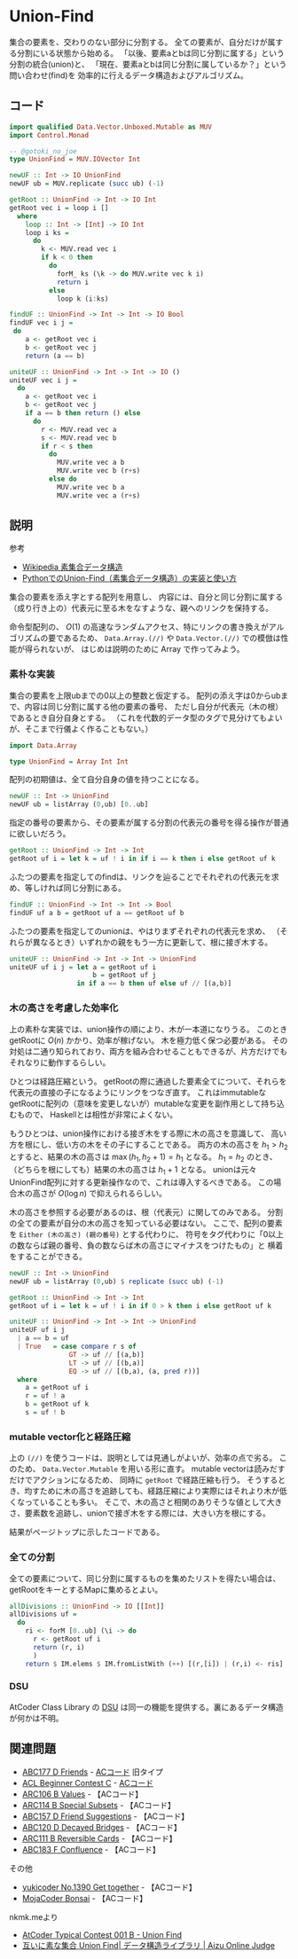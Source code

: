 ---
---
# Union-Find

集合の要素を、交わりのない部分に分割する。
全ての要素が、自分だけが属する分割にいる状態から始める。
「以後、要素aとbは同じ分割に属する」という分割の統合(union)と、
「現在、要素aとbは同じ分割に属しているか？」という問い合わせ(find)を
効率的に行えるデータ構造およびアルゴリズム。

## コード

```haskell
import qualified Data.Vector.Unboxed.Mutable as MUV
import Control.Monad

-- @gotoki_no_joe
type UnionFind = MUV.IOVector Int

newUF :: Int -> IO UnionFind
newUF ub = MUV.replicate (succ ub) (-1)

getRoot :: UnionFind -> Int -> IO Int
getRoot vec i = loop i []
  where
    loop :: Int -> [Int] -> IO Int
    loop i ks =
      do
        k <- MUV.read vec i
        if k < 0 then
          do
            forM_ ks (\k -> do MUV.write vec k i)
            return i
          else
            loop k (i:ks)

findUF :: UnionFind -> Int -> Int -> IO Bool
findUF vec i j =
 do
    a <- getRoot vec i
    b <- getRoot vec j
    return (a == b)

uniteUF :: UnionFind -> Int -> Int -> IO ()
uniteUF vec i j =
  do
    a <- getRoot vec i
    b <- getRoot vec j
    if a == b then return () else
      do
        r <- MUV.read vec a
        s <- MUV.read vec b
        if r < s then
          do
            MUV.write vec a b
            MUV.write vec b (r+s)
          else do
            MUV.write vec b a
            MUV.write vec a (r+s)
```

## 説明

参考
- [Wikipedia 素集合データ構造](https://ja.wikipedia.org/wiki/%E7%B4%A0%E9%9B%86%E5%90%88%E3%83%87%E3%83%BC%E3%82%BF%E6%A7%8B%E9%80%A0)
- [PythonでのUnion-Find（素集合データ構造）の実装と使い方](https://note.nkmk.me/python-union-find/)

集合の要素を添え字とする配列を用意し、
内容には、自分と同じ分割に属する（成り行き上の）代表元に至る木をなすような、親へのリンクを保持する。

命令型配列の、 $O(1)$ の高速なランダムアクセス、特にリンクの書き換えがアルゴリズムの要であるため、
`Data.Array.(//)` や `Data.Vector.(//)` での模倣は性能が得られないが、
はじめは説明のために Array で作ってみよう。

### 素朴な実装

集合の要素を上限ubまでの0以上の整数と仮定する。
配列の添え字は0からubまで、内容は同じ分割に属する他の要素の番号、
ただし自分が代表元（木の根）であるとき自分自身とする。
（これを代数的データ型のタグで見分けてもよいが、そこまで行儀よく作ることもない。）

```haskell
import Data.Array

type UnionFind = Array Int Int
```

配列の初期値は、全て自分自身の値を持つことになる。

```haskell
newUF :: Int -> UnionFind
newUF ub = listArray (0,ub) [0..ub]
```

指定の番号の要素から、その要素が属する分割の代表元の番号を得る操作が普通に欲しいだろう。

```haskell
getRoot :: UnionFind -> Int -> Int
getRoot uf i = let k = uf ! i in if i == k then i else getRoot uf k
```

ふたつの要素を指定してのfindは、リンクを辿ることでそれぞれの代表元を求め、等しければ同じ分割にある。

```haskell
findUF :: UnionFind -> Int -> Int -> Bool
findUF uf a b = getRoot uf a == getRoot uf b
```

ふたつの要素を指定してのunionは、やはりまずそれぞれの代表元を求め、
（それらが異なるとき）いずれかの親をもう一方に更新して、根に接ぎ木する。

```haskell
uniteUF :: UnionFind -> Int -> Int -> UnionFind
uniteUF uf i j = let a = getRoot uf i
                     b = getRoot uf j
                 in if a == b then uf else uf // [(a,b)]
```

### 木の高さを考慮した効率化

上の素朴な実装では、union操作の順により、木が一本道になりうる。
このときgetRootに $O(n)$ かかり、効率が稼げない。
木を極力低く保つ必要がある。
その対処は二通り知られており、両方を組み合わせることもできるが、片方だけでもそれなりに動作するらしい。

ひとつは経路圧縮という。
getRootの際に通過した要素全てについて、それらを代表元の直接の子になるようにリンクをつなぎ直す。
これはimmutableなgetRootに配列の（意味を変更しないが）mutableな変更を副作用として持ち込むもので、
Haskellとは相性が非常によくない。

もうひとつは、union操作における接ぎ木をする際に木の高さを意識して、
高い方を根にし、低い方の木をその子にすることである。
両方の木の高さを $h_1 > h_2$ とすると、結果の木の高さは $\max(h_1, h_2+1) = h_1$ となる。
$h_1 = h_2$ のとき、（どちらを根にしても）結果の木の高さは $h_1+1$ となる。
unionは元々UnionFind配列に対する更新操作なので、これは導入するべきである。
この場合木の高さが $O(\log n)$ で抑えられるらしい。

木の高さを参照する必要があるのは、根（代表元）に関してのみである。
分割の全ての要素が自分の木の高さを知っている必要はない。
ここで、配列の要素を `Either (木の高さ) (親の番号)` とする代わりに、
符号をタグ代わりに「0以上の数ならば親の番号、負の数ならば木の高さにマイナスをつけたもの」と
横着をすることができる。

```haskell
newUF :: Int -> UnionFind
newUF ub = listArray (0,ub) $ replicate (succ ub) (-1)

getRoot :: UnionFind -> Int -> Int
getRoot uf i = let k = uf ! i in if 0 > k then i else getRoot uf k

uniteUF :: UnionFind -> Int -> Int -> UnionFind
uniteUF uf i j
  | a == b = uf
  | True   = case compare r s of
               GT -> uf // [(a,b)]
               LT -> uf // [(b,a)]
               EQ -> uf // [(b,a), (a, pred r))]
  where
    a = getRoot uf i
    r = uf ! a
    b = getRoot uf k
    s = uf ! b
```

### mutable vector化と経路圧縮

上の `(//)` を使うコードは、説明としては見通しがよいが、効率の点で劣る。
このため、 `Data.Vector.Mutable` を用いる形に直す。
mutable vectorは読みだすだけでアクションになるため、
同時に `getRoot` で経路圧縮も行う。
そうするとき、均すために木の高さを追跡しても、経路圧縮により実際にはそれより木が低くなっていることも多い。
そこで、木の高さと相関のありそうな値として大きさ、要素数を追跡し、unionで接ぎ木をする際には、大きい方を根にする。

結果がページトップに示したコードである。

### 全ての分割

全ての要素について、同じ分割に属するものを集めたリストを得たい場合は、
getRootをキーとするMapに集めるとよい。

```haskell
allDivisions :: UnionFind -> IO [[Int]]
allDivisions uf =
  do
    ri <- forM [0..ub] (\i -> do
      r <- getRoot uf i
      return (r, i)
      )
    return $ IM.elems $ IM.fromListWith (++) [(r,[i]) | (r,i) <- ris]
```

### DSU

AtCoder Class Library の [DSU](https://atcoder.github.io/ac-library/production/document_ja/dsu.html) は同一の機能を提供する。裏にあるデータ構造が何かは不明。

## 関連問題

- [ABC177 D Friends](https://atcoder.jp/contests/abc177/tasks/abc177_d) - [ACコード](https://atcoder.jp/contests/abc177/submissions/22742331) 旧タイプ
- [ACL Beginner Contest C](https://atcoder.jp/contests/abl/tasks/abl_c) - [ACコード](https://atcoder.jp/contests/abl/submissions/27497827)
- [ARC106 B Values](https://atcoder.jp/contests/arc106/tasks/arc106_b) - 【ACコード】
- [ARC114 B Special Subsets](https://atcoder.jp/contests/arc114/tasks/arc114_b) - 【ACコード】
- [ABC157 D Friend Suggestions](https://atcoder.jp/contests/abc157/tasks/abc157_d) - 【ACコード】
- [ABC120 D Decayed Bridges](https://atcoder.jp/contests/abc120/tasks/abc120_d) - 【ACコード】
- [ARC111 B Reversible Cards](https://atcoder.jp/contests/arc111/tasks/arc111_b) - 【ACコード】
- [ABC183 F Confluence](https://atcoder.jp/contests/abc183/tasks/abc183_f) - 【ACコード】

その他
- [yukicoder No.1390 Get together](https://yukicoder.me/problems/no/1390) - 【ACコード】
- [MojaCoder Bonsai](https://mojacoder.app/users/magurofly/problems/bonsai) - 【ACコード】

nkmk.meより
- [AtCoder Typical Contest 001 B - Union Find](https://atcoder.jp/contests/atc001/tasks/unionfind_a)
- [互いに素な集合 Union Find| データ構造ライブラリ | Aizu Online Judge](http://judge.u-aizu.ac.jp/onlinejudge/description.jsp?id=DSL_1_A&lang=jp)
